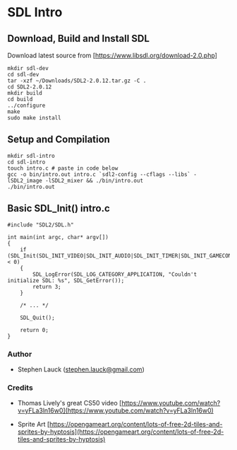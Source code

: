 # SDL Intro

## Download, Build and Install SDL

Download latest source from [https://www.libsdl.org/download-2.0.php]

```
mkdir sdl-dev
cd sdl-dev
tar -xzf ~/Downloads/SDL2-2.0.12.tar.gz -C .
cd SDL2-2.0.12
mkdir build
cd build
../configure
make
sudo make install
```

## Setup and Compilation

```
mkdir sdl-intro
cd sdl-intro
touch intro.c # paste in code below
gcc -o bin/intro.out intro.c `sdl2-config --cflags --libs` -lSDL2_image -lSDL2_mixer && ./bin/intro.out
./bin/intro.out
```

## Basic SDL_Init() intro.c

```
#include "SDL2/SDL.h"

int main(int argc, char* argv[])
{
    if (SDL_Init(SDL_INIT_VIDEO|SDL_INIT_AUDIO|SDL_INIT_TIMER|SDL_INIT_GAMECONTROLLER) < 0) 
    {
        SDL_LogError(SDL_LOG_CATEGORY_APPLICATION, "Couldn't initialize SDL: %s", SDL_GetError());
        return 3;
    }

    /* ... */

    SDL_Quit();

    return 0;
}
```

### Author

* Stephen Lauck ([stephen.lauck@gmail.com](mailto:stephen.lauck@gmail.com))

### Credits

* Thomas Lively's great CS50 video [https://www.youtube.com/watch?v=yFLa3ln16w0](https://www.youtube.com/watch?v=yFLa3ln16w0)

* Sprite Art [https://opengameart.org/content/lots-of-free-2d-tiles-and-sprites-by-hyptosis](https://opengameart.org/content/lots-of-free-2d-tiles-and-sprites-by-hyptosis)